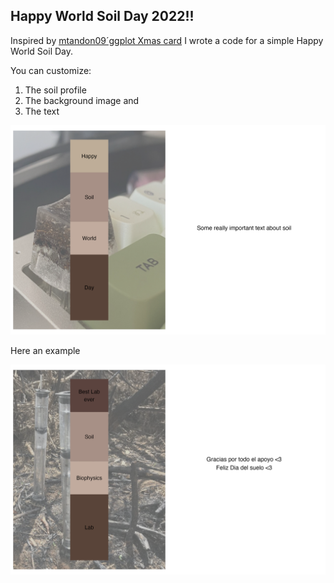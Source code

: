 ## Happy World Soil Day 2022!!
Inspired by [mtandon09´ggplot Xmas card](https://github.com/mtandon09/ggplot_christmas) I wrote a code for a simple Happy World Soil Day. 

You can customize:

1. The soil profile
2. The background image and
3. The text

![](https://github.com/Saryace/world_soil_day_card/blob/master/soil_card.png)

Here an example

![](https://github.com/Saryace/world_soil_day_card/blob/master/soil_card_biophysics.png)



